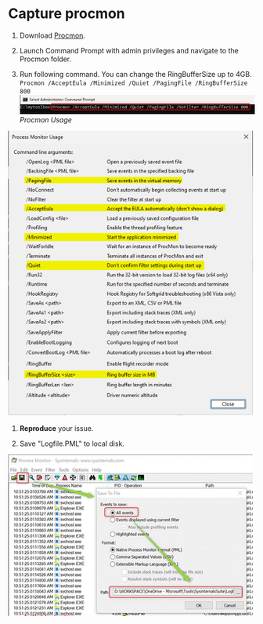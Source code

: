 # Capture procmon

1. Download [Procmon](https://docs.microsoft.com/zh-cn/sysinternals/downloads/procmon). <br>

1.  Launch Command Prompt with admin privileges and navigate to the Procmon folder.<br>

1. Run following command. You can change the RingBufferSize up to 4GB. <br>
`Procmon /AcceptEula /Minimized /Quiet /PagingFile /RingBufferSize 800`
<img src="./Images/procmon4.png" alt="procmon4.png" width="500"> <br>
*Procmon Usage* <br>
<img src="./Images/procmon5.png" alt="procmon5.png" width="500">

1. **Reproduce** your issue. <br>

1. Save "Logfile.PML" to local disk. <br>
<img src="./Images/procmon3.png" alt="procmon3.png" width="500">